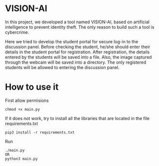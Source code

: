 # VISION-AI

In this project, we developed a tool named VISION-AI, based on artificial intelligence to prevent identity theft. The only reason to build such a tool is cybercrime. 

Here we tried to develop the student portal for secure log-in to the discussion panel. Before checking the student, he/she should enter their details in the student portal for registration. After registration,  the details entered by the students will be saved into a file. Also, the image captured through the webcam will be saved into a directory. The only registered students will be allowed to entering the discussion panel. 

# How to use it

First allow permisions

    chmod +x main.py

If it does not work, try to install all the libraries that are located in the file requirements.txt

    pip3 install -r requirements.txt

Run

    ./main.py
    OR
    python3 main.py


